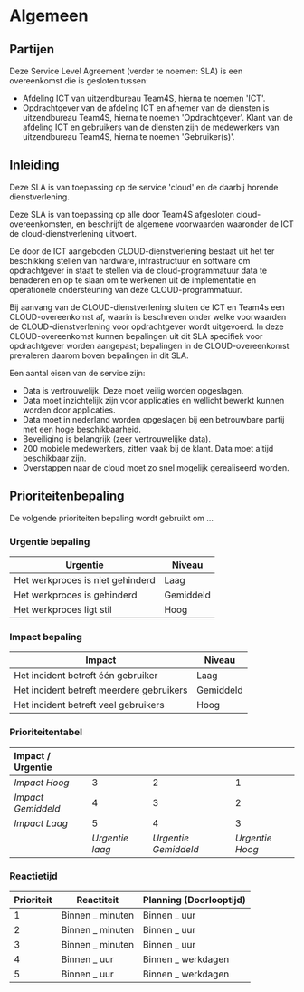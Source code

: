 # Algemeen


## Partijen

Deze Service Level Agreement (verder te noemen: SLA) is een overeenkomst die is gesloten tussen:

- Afdeling ICT van uitzendbureau Team4S, hierna te noemen 'ICT'.
- Opdrachtgever van de afdeling ICT en afnemer van de diensten is uitzendbureau Team4S, hierna te noemen 'Opdrachtgever'.
Klant van de afdeling ICT en gebruikers van de diensten zijn de medewerkers van uitzendbureau Team4S, hierna te noemen 'Gebruiker(s)'.


## Inleiding

Deze SLA is van toepassing op de service 'cloud' en de daarbij horende dienstverlening.

Deze SLA is van toepassing op alle door Team4S afgesloten cloud-overeenkomsten, en beschrijft de algemene voorwaarden waaronder de ICT de cloud-dienstverlening uitvoert.

De door de ICT aangeboden CLOUD-dienstverlening bestaat uit het ter beschikking stellen van hardware, infrastructuur en software om opdrachtgever in staat te stellen via de cloud-programmatuur data te benaderen en op te slaan om te werkenen uit de implementatie en operationele ondersteuning van deze CLOUD-programmatuur.

Bij aanvang van de CLOUD-dienstverlening sluiten de ICT en Team4s een CLOUD-overeenkomst af, waarin is beschreven onder welke voorwaarden de CLOUD-dienstverlening voor opdrachtgever wordt uitgevoerd. In deze CLOUD-overeenkomst kunnen bepalingen uit dit SLA specifiek voor opdrachtgever worden aangepast; bepalingen in de CLOUD-overeenkomst prevaleren daarom boven bepalingen in dit SLA.

Een aantal eisen van de service zijn:
* Data is vertrouwelijk. Deze moet veilig worden opgeslagen.
* Data moet inzichtelijk zijn voor applicaties en wellicht bewerkt kunnen worden door applicaties.
* Data moet in nederland worden opgeslagen bij een betrouwbare partij met een hoge beschikbaarheid.
* Beveiliging is belangrijk (zeer vertrouwelijke data).
* 200 mobiele medewerkers, zitten vaak bij de klant. Data moet altijd beschikbaar zijn.
* Overstappen naar de cloud moet zo snel mogelijk gerealiseerd worden.


## Prioriteitenbepaling

De volgende prioriteiten bepaling wordt gebruikt om ...

### Urgentie bepaling
| Urgentie                         | Niveau     |
| -------------------------------- | ---------- |
| Het werkproces is niet gehinderd | Laag       |
| Het werkproces is gehinderd      | Gemiddeld  |
| Het werkproces ligt stil         | Hoog       |

### Impact bepaling
| Impact                                   | Niveau     |
| ---------------------------------------  | ---------- |
| Het incident betreft één gebruiker       | Laag       |
| Het incident betreft meerdere gebruikers | Gemiddeld  |
| Het incident betreft veel gebruikers     | Hoog       |

### Prioriteitentabel
| Impact / Urgentie      |                     |                          |                     |
| :--------------------- | ------------------- | ------------------------ | ------------------- |
| _Impact Hoog_          | 3                   | 2                        | 1                   |
| _Impact Gemiddeld_     | 4                   | 3                        | 2                   |
| _Impact Laag_          | 5                   | 4                        | 3                   |
|                        | _Urgentie laag_     | _Urgentie Gemiddeld_     | _Urgentie Hoog_     |

### Reactietijd
| Prioriteit   | Reactiteit       | Planning (Doorlooptijd)   |
| ------------ | ------------     | ------------------------- |
| 1            | Binnen _ minuten | Binnen _ uur              |
| 2            | Binnen _ minuten | Binnen _ uur              |
| 3            | Binnen _ minuten | Binnen _ uur              |
| 4            | Binnen _ uur     | Binnen _ werkdagen        |
| 5            | Binnen _ uur     | Binnen _ werkdagen        |

